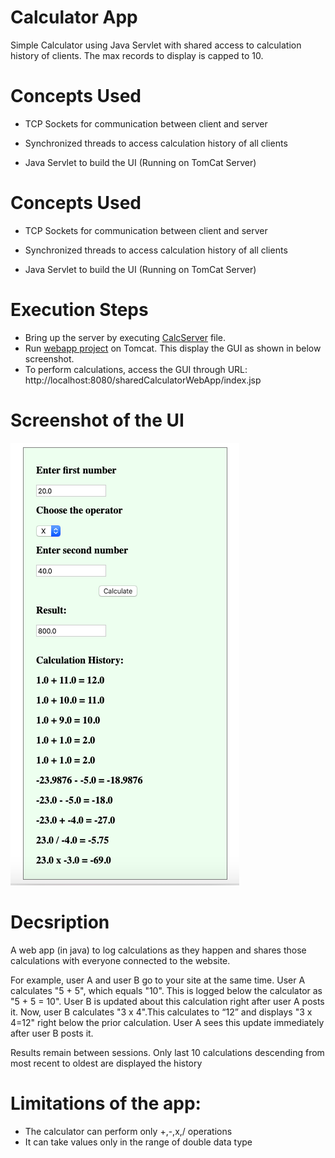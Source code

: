 # Calculator App
Simple Calculator using Java Servlet with shared access to calculation history of clients. The max records to display is capped to 10.

# Concepts Used
  * TCP Sockets for communication between client and server
  
* Synchronized threads to access calculation history of all clients
  
* Java Servlet to build the UI (Running on TomCat Server)


# Concepts Used
 * TCP Sockets for communication between client and server
  
* Synchronized threads to access calculation history of all clients
  
* Java Servlet to build the UI (Running on TomCat Server)

# Execution Steps
* Bring up the server by executing [CalcServer](https://github.com/Roopana/calculator_distributed_server/blob/master/src/sharedCalculator/CalcServer.java) file.
* Run [webapp project](https://github.com/Roopana/calculator_client_webapp/tree/master/sharedCalculatorWebApp) on Tomcat. This display the GUI as shown in below screenshot.
* To perform calculations, access the GUI through URL: http://localhost:8080/sharedCalculatorWebApp/index.jsp

# Screenshot of the UI

![](https://github.com/Roopana/calculator_client_webapp/blob/master/Calc_WebApp.png)

# Decsription

A web app (in java) to log calculations as they happen and shares those calculations with everyone connected to the website.

For example, user A and user B go to your site at the same time. User A calculates "5 + 5", which equals "10". This is logged below the calculator as "5 + 5 = 10". User B is updated about this calculation right after user A posts it. Now, user B calculates "3 x 4".This calculates to “12” and displays "3 x 4=12" right below the prior calculation. User A sees this update immediately after user B posts it.

Results remain between sessions. Only last 10 calculations descending from most recent to oldest are displayed the history

# Limitations of the app:
* The calculator can perform only +,-,x,/ operations
* It can take values only in the range of double data type

